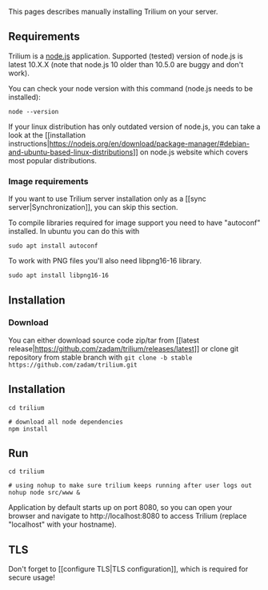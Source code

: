 This pages describes manually installing Trilium on your server.

## Requirements

Trilium is a [node.js](http://nodejs.org/) application. Supported (tested) version of node.js is latest 10.X.X (note that node.js 10 older than 10.5.0 are buggy and don't work).

You can check your node version with this command (node.js needs to be installed):
~~~~
node --version
~~~~

If your linux distribution has only outdated version of node.js, you can take a look at the [[installation instructions|https://nodejs.org/en/download/package-manager/#debian-and-ubuntu-based-linux-distributions]] on node.js website which covers most popular distributions.

### Image requirements
If you want to use Trilium server installation only as a [[sync server|Synchronization]], you can skip this section.

To compile libraries required for image support you need to have "autoconf" installed. In ubuntu you can do this with

~~~~
sudo apt install autoconf
~~~~

To work with PNG files you'll also need libpng16-16 library.

~~~~
sudo apt install libpng16-16
~~~~

## Installation 

### Download
You can either download source code zip/tar from [[latest release|https://github.com/zadam/trilium/releases/latest]] or clone git repository from stable branch with ```git clone -b stable https://github.com/zadam/trilium.git```

## Installation
~~~
cd trilium

# download all node dependencies
npm install
~~~~

## Run

~~~~
cd trilium

# using nohup to make sure trilium keeps running after user logs out
nohup node src/www &
~~~~

Application by default starts up on port 8080, so you can open your browser and navigate to http://localhost:8080 to access Trilium (replace "localhost" with your hostname).

## TLS

Don't forget to [[configure TLS|TLS configuration]], which is required for secure usage!
